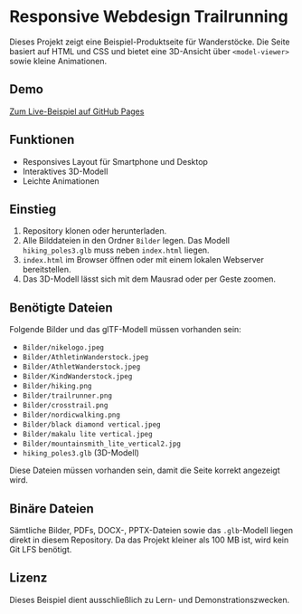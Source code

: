 # Responsive Webdesign Trailrunning

Dieses Projekt zeigt eine Beispiel-Produktseite für Wanderstöcke. Die Seite basiert auf HTML und CSS und bietet eine 3D-Ansicht über `<model-viewer>` sowie kleine Animationen.

## Demo

[Zum Live-Beispiel auf GitHub Pages](https://stevene98.github.io/responsive-webdesign/responsive-webdesign-trailrunning/)

## Funktionen

- Responsives Layout für Smartphone und Desktop
- Interaktives 3D-Modell
- Leichte Animationen

## Einstieg

1. Repository klonen oder herunterladen.
2. Alle Bilddateien in den Ordner `Bilder` legen. Das Modell `hiking_poles3.glb` muss neben `index.html` liegen.
3. `index.html` im Browser öffnen oder mit einem lokalen Webserver bereitstellen.
4. Das 3D-Modell lässt sich mit dem Mausrad oder per Geste zoomen.

## Benötigte Dateien

Folgende Bilder und das glTF-Modell müssen vorhanden sein:

- `Bilder/nikelogo.jpeg`
- `Bilder/AthletinWanderstock.jpeg`
- `Bilder/AthletWanderstock.jpeg`
- `Bilder/KindWanderstock.jpeg`
- `Bilder/hiking.png`
- `Bilder/trailrunner.png`
- `Bilder/crosstrail.png`
- `Bilder/nordicwalking.png`
- `Bilder/black diamond vertical.jpeg`
- `Bilder/makalu lite vertical.jpeg`
- `Bilder/mountainsmith_lite_vertical2.jpg`
- `hiking_poles3.glb` (3D-Modell)

Diese Dateien müssen vorhanden sein, damit die Seite korrekt angezeigt wird.

## Binäre Dateien

Sämtliche Bilder, PDFs, DOCX-, PPTX-Dateien sowie das `.glb`-Modell liegen direkt in diesem Repository. Da das Projekt kleiner als 100 MB ist, wird kein Git LFS benötigt.

## Lizenz

Dieses Beispiel dient ausschließlich zu Lern- und Demonstrationszwecken.
